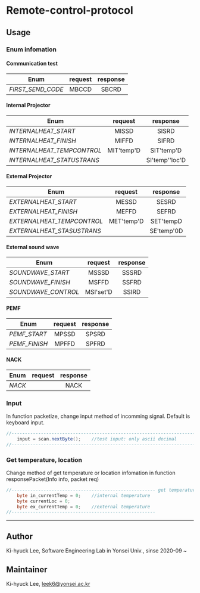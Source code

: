 # Remote-control-protocol

## Usage
### Enum infomation
#### Communication test
|Enum|request|response|
|---|:---:|:---:|
|*FIRST_SEND_CODE*|MBCCD|SBCRD|

#### Internal Projector
|Enum|request|response|
|---|:---:|:---:|
|*INTERNALHEAT_START*|MISSD|SISRD|
|*INTERNALHEAT_FINISH*|MIFFD|SIFRD|
|*INTERNALHEAT_TEMPCONTROL*|MIT'temp'D|SIT'temp'D|
|*INTERNALHEAT_STATUSTRANS*||SI'temp''loc'D|

#### External Projector
|Enum|request|response|
|---|:---:|:---:|
|*EXTERNALHEAT_START*|MESSD|SESRD|
|*EXTERNALHEAT_FINISH*|MEFFD|SEFRD|
|*EXTERNALHEAT_TEMPCONTROL*|MET'temp'D|SET'tempD|
|*EXTERNALHEAT_STASUSTRANS*||SE'temp'0D|

#### External sound wave
|Enum|request|response|
|---|:---:|:---:|
|*SOUNDWAVE_START*|MSSSD|SSSRD|
|*SOUNDWAVE_FINISH*|MSFFD|SSFRD|
|*SOUNDWAVE_CONTROL*|MSI'set'D|SSIRD|

#### PEMF
|Enum|request|response|
|---|:---:|:---:|
|*PEMF_START*|MPSSD|SPSRD|
|*PEMF_FINISH*|MPFFD|SPFRD|

#### NACK
|Enum|request|response|
|---|:---:|:---:|
|*NACK*||NACK|

### Input
In function packetize, change input method of incomming signal.
Default is keyboard input.
``` Java
//---------------------------------------------------------------------------------- input
	input = scan.nextByte();	//test input: only ascii decimal
//----------------------------------------------------------------------------------
```

### Get temperature, location
Change method of get temperature or location infomation in function responsePacket(Info info, packet req)
``` Java
//------------------------------------------------------ get temperature & location when use
	byte in_currentTemp = 0;	//internal temperature
	byte currentLoc = 0;
	byte ex_currentTemp = 0;	//external temperature
//------------------------------------------------------
```

----------------------------------
## Author
Ki-hyuck Lee, Software Engineering Lab in Yonsei Univ., sinse 2020-09 ~


## Maintainer
Ki-hyuck Lee, leek6@yonsei.ac.kr
